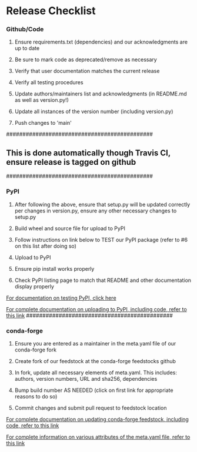 # Release Checklist


### Github/Code

1. Ensure requirements.txt (dependencies) and our acknowledgments are up to date

2. Be sure to mark code as deprecated/remove as necessary 

3. Verify that user documentation matches the current release

4. Verify all testing procedures 

5. Update authors/maintainers list and acknowledgments (in README.md as well as version.py!)

6. Update all instances of the version number (including version.py)

7. Push changes to 'main'




#############################################
## This is done automatically though Travis CI, ensure release is tagged on github
#############################################
### PyPI

1. After following the above, ensure that setup.py will be updated correctly per changes in version.py, 
   ensure any other necessary changes to setup.py
   
2. Build wheel and source file for upload to PyPI

3. Follow instructions on link below to TEST our PyPI package (refer to #6 on this list after doing so)

4. Upload to PyPI

5. Ensure pip install works properly 

6. Check PyPI listing page to match that README and other documentation display properly


[For documentation on testing PyPI, click here](https://packaging.python.org/guides/using-testpypi/#using-test-pypi)

[For complete documentation on uploading to PyPI, including code, refer to this link](https://packaging.python.org/guides/distributing-packages-using-setuptools/)
#############################################



### conda-forge

1. Ensure you are entered as a maintainer in the meta.yaml file of our conda-forge fork

2. Create fork of our feedstock at the conda-forge feedstocks github

3. In fork, update all necessary elements of meta.yaml. This includes:
   authors, version numbers, URL and sha256, dependencies
   
4. Bump build number AS NEEDED (click on first link for appropriate reasons to do so)
   
4. Commit changes and submit pull request to feedstock location

[For complete documentation on updating conda-forge feedstock, including code, refer to this link](https://conda-forge.org/docs/maintainer/updating_pkgs.html#)

[For complete information on various attributes of the meta.yaml file, refer to this link](https://conda-forge.org/docs/maintainer/adding_pkgs.html)
